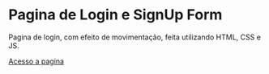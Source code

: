 # Pagina de Login e SignUp Form
Pagina de login, com efeito de movimentação, feita utilizando HTML, CSS e JS.

[Acesso a pagina](https://viniciusdeab.github.io/Login_SignUp_Form/)
